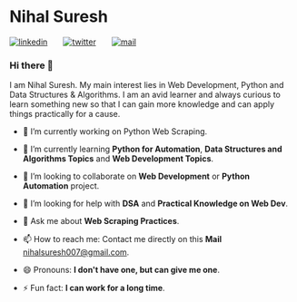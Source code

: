 # Nihal Suresh

[![linkedin](https://github.com/arpit-dwivedi/arpit-dwivedi.github.io/blob/master/assets/img/Webp.net-resizeimage.png)](https://www.linkedin.com/in/nihal-s-b0535a191/)&nbsp;&nbsp;&nbsp;&nbsp;&nbsp;&nbsp;&nbsp;[![twitter](https://github.com/arpit-dwivedi/arpit-dwivedi.github.io/blob/master/assets/img/ttt.png)](https://twitter.com/NihalSuresh007)&nbsp;&nbsp;&nbsp;&nbsp;&nbsp;&nbsp;&nbsp;[![mail](https://github.com/arpit-dwivedi/arpit-dwivedi/blob/master/m1.png)](mailto:nihalsuresh007@gmail.com)

### Hi there 👋

I am Nihal Suresh. My main interest lies in Web Development, Python and Data Structures & Algorithms. I am an avid learner and always curious to learn something new so that I can gain more knowledge and can apply things practically for a cause.

- 🔭 I’m currently working on Python Web Scraping.

- 🌱 I’m currently learning **Python for Automation**, **Data Structures and Algorithms Topics** and **Web Development Topics**.

- 👯 I’m looking to collaborate on **Web Development** or **Python Automation** project.

- 🤔 I’m looking for help with **DSA** and **Practical Knowledge on Web Dev**.

- 💬 Ask me about **Web Scraping Practices**.

- 📫 How to reach me: Contact me directly on this **Mail** [nihalsuresh007@gmail.com](mailto:nihalsuresh007@gmail.com).

- 😄 Pronouns: **I don't have one, but can give me one**.

- ⚡ Fun fact: **I can work for a long time**.

